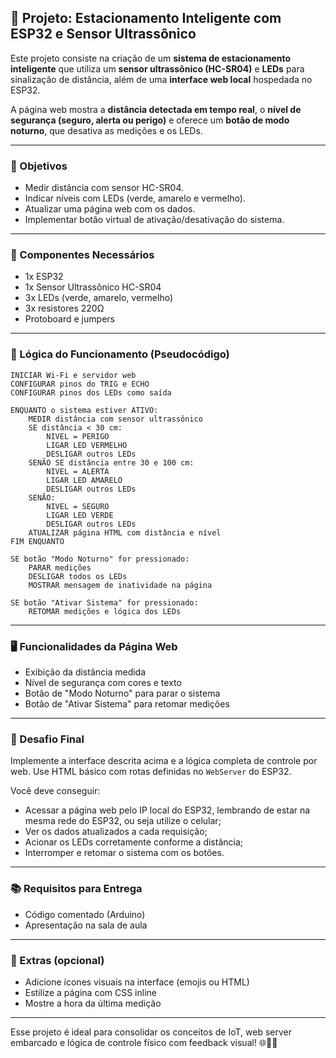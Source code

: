 ## 🚗 Projeto: Estacionamento Inteligente com ESP32 e Sensor Ultrassônico

Este projeto consiste na criação de um **sistema de estacionamento inteligente** que utiliza um **sensor ultrassônico (HC-SR04)** e **LEDs** para sinalização de distância, além de uma **interface web local** hospedada no ESP32. 

A página web mostra a **distância detectada em tempo real**, o **nível de segurança (seguro, alerta ou perigo)** e oferece um **botão de modo noturno**, que desativa as medições e os LEDs.

---

### 🎯 Objetivos
- Medir distância com sensor HC-SR04.
- Indicar níveis com LEDs (verde, amarelo e vermelho).
- Atualizar uma página web com os dados.
- Implementar botão virtual de ativação/desativação do sistema.

---

### 🔧 Componentes Necessários
- 1x ESP32
- 1x Sensor Ultrassônico HC-SR04
- 3x LEDs (verde, amarelo, vermelho)
- 3x resistores 220Ω
- Protoboard e jumpers

---

### 🧠 Lógica do Funcionamento (Pseudocódigo)

```plaintext
INICIAR Wi-Fi e servidor web
CONFIGURAR pinos do TRIG e ECHO
CONFIGURAR pinos dos LEDs como saída

ENQUANTO o sistema estiver ATIVO:
    MEDIR distância com sensor ultrassônico
    SE distância < 30 cm:
        NIVEL = PERIGO
        LIGAR LED VERMELHO
        DESLIGAR outros LEDs
    SENÃO SE distância entre 30 e 100 cm:
        NIVEL = ALERTA
        LIGAR LED AMARELO
        DESLIGAR outros LEDs
    SENÃO:
        NIVEL = SEGURO
        LIGAR LED VERDE
        DESLIGAR outros LEDs
    ATUALIZAR página HTML com distância e nível
FIM ENQUANTO

SE botão "Modo Noturno" for pressionado:
    PARAR medições
    DESLIGAR todos os LEDs
    MOSTRAR mensagem de inatividade na página

SE botão "Ativar Sistema" for pressionado:
    RETOMAR medições e lógica dos LEDs
```

---

### 🖥️ Funcionalidades da Página Web
- Exibição da distância medida
- Nível de segurança com cores e texto
- Botão de "Modo Noturno" para parar o sistema
- Botão de "Ativar Sistema" para retomar medições

---

### 🧪 Desafio Final
Implemente a interface descrita acima e a lógica completa de controle por web. Use HTML básico com rotas definidas no `WebServer` do ESP32.

Você deve conseguir:
- Acessar a página web pelo IP local do ESP32, lembrando de estar na mesma rede do ESP32, ou seja utilize o celular;
- Ver os dados atualizados a cada requisição;
- Acionar os LEDs corretamente conforme a distância;
- Interromper e retomar o sistema com os botões.

---

### 📚 Requisitos para Entrega
- Código comentado (Arduino)
- Apresentação na sala de aula
---

### 🚀 Extras (opcional)
- Adicione ícones visuais na interface (emojis ou HTML)
- Estilize a página com CSS inline
- Mostre a hora da última medição

---

Esse projeto é ideal para consolidar os conceitos de IoT, web server embarcado e lógica de controle físico com feedback visual! 🌐📏💡
